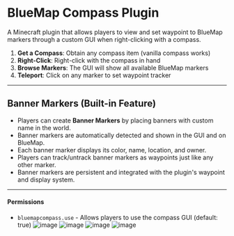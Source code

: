 # BlueMap Compass Plugin

A Minecraft plugin that allows players to view and set waypoint to BlueMap markers through a custom GUI when right-clicking with a compass.

1. **Get a Compass**: Obtain any compass item (vanilla compass works)
2. **Right-Click**: Right-click with the compass in hand
3. **Browse Markers**: The GUI will show all available BlueMap markers
4. **Teleport**: Click on any marker to set waypoint tracker

---

## Banner Markers (Built-in Feature)

- Players can create **Banner Markers** by placing banners with custom name in the world.
- Banner markers are automatically detected and shown in the GUI and on BlueMap.
- Each banner marker displays its color, name, location, and owner.
- Players can track/untrack banner markers as waypoints just like any other marker.
- Banner markers are persistent and integrated with the plugin's waypoint and display system.

---

#### Permissions

- `bluemapcompass.use` - Allows players to use the compass GUI (default: true)
![image](https://github.com/user-attachments/assets/f441b45a-b614-4c72-8df0-97321f5c0939)
![image](https://github.com/user-attachments/assets/7cf55f70-4ef6-4fc8-a575-47712833889d)
![image](https://github.com/user-attachments/assets/a8fd7179-f8d4-427a-95bd-e53f5bcb0d38)
![image](https://github.com/user-attachments/assets/5d52debd-0758-4254-8518-5ffc1073bc2d)
